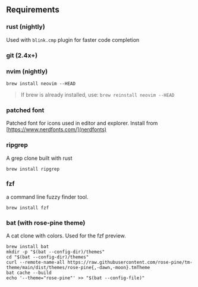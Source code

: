 ## Requirements

### rust (nightly)

Used with `blink.cmp` plugin for faster code completion

### git (2.4x+)

### nvim (nightly)

`brew install neovim --HEAD`

> If brew is already installed, use: `brew reinstall neovim --HEAD`

### patched font

Patched font for icons used in editor and explorer.
Install from [https://www.nerdfonts.com/](nerdfonts)

### ripgrep

A grep clone built with rust

`brew install ripgrep`

### fzf

a command line fuzzy finder tool.

`brew install fzf`

### bat (with rose-pine theme)

A cat clone with colors. Used for the fzf preview.

```
brew install bat
mkdir -p "$(bat --config-dir)/themes"
cd "$(bat --config-dir)/themes"
curl --remote-name-all https://raw.githubusercontent.com/rose-pine/tm-theme/main/dist/themes/rose-pine{,-dawn,-moon}.tmTheme
bat cache --build
echo '--theme="rose-pine"' >> "$(bat --config-file)"
```
